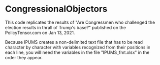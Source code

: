 # CongressionalObjectors
This code replicates the results of "Are Congressmen who challenged the election results in thrall of Trump's base?" 
published on the PolicyTensor.com on Jan 13, 2021. 

Because IPUMS creates a non-delimited text file that has to be read character by character with variables recognized from their positions in each line, 
you will need the variables in the file "IPUMS_fmt.xlsx" in the order they appear. 
